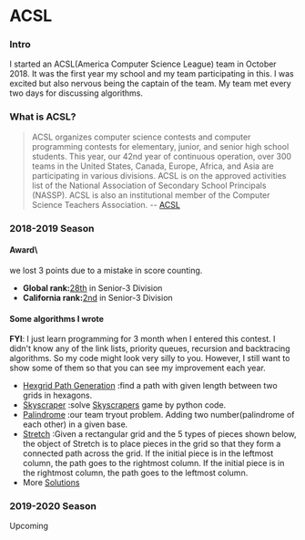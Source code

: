 # ACSL

### Intro

I started an ACSL(America Computer Science League) team in October 2018.
It was the first year my school and my team participating in this. I was
excited but also nervous being the captain of the team. My team met
every two days for discussing algorithms.

### What is ACSL?

> ACSL organizes computer science contests and computer programming
> contests for elementary, junior, and senior high school students. This
> year, our 42nd year of continuous operation, over 300 teams in the
> United States, Canada, Europe, Africa, and Asia are participating in
> various divisions. ACSL is on the approved activities list of the
> National Association of Secondary School Principals (NASSP). ACSL is
> also an institutional member of the Computer Science Teachers
> Association. -- [ACSL](http://www.acsl.org/)

### 2018-2019 Season

#### Award\
we lost 3 points due to a mistake in score counting.

-   **Global
    rank:**[28th](https://sites.google.com/view/acsl-leaderboard/sr3?authuser=0)
    in Senior-3 Division
-   **California
    rank:**[2nd](https://sites.google.com/view/acsl-leaderboard/sr3?authuser=0)
    in Senior-3 Division

#### Some algorithms I wrote

**FYI**: I just learn programming for 3 month when I entered this
contest. I didn't know any of the link lists, priority queues, recursion
and backtracing algorithms. So my code might look very silly to you.
However, I still want to show some of them so that you can see my
improvement each year.

-   [Hexgrid Path
    Generation](https://github.com/robingan7/ACSL/tree/master/practice%20contest%202018/Hexgrid_Path_Generator)
    :find a path with given length between two grids in hexagons.
-   [Skyscraper](https://github.com/robingan7/ACSL/tree/master/practice%20contest%202018/Skyscraper)
    :solve [Skyscrapers](https://brainbashers.com/skyscrapers.asp) game
    by python code.
-   [Palindrome](https://github.com/robingan7/ACSL/tree/master/practice%20contest%202018/Palindrome)
    :our team tryout problem. Adding two number(palindrome of each
    other) in a given base.
-   [Stretch](https://github.com/robingan7/ACSL/tree/master/season%202018-2019/contest3)
    :Given a rectangular grid and the 5 types of pieces shown below, the
    object of Stretch is to place pieces in the grid so that they form a
    connected path across the grid. If the initial piece is in the
    leftmost column, the path goes to the rightmost column. If the
    initial piece is in the rightmost column, the path goes to the
    leftmost column.
-   More [Solutions](https://github.com/robingan7/ACSL)

### 2019-2020 Season

Upcoming

